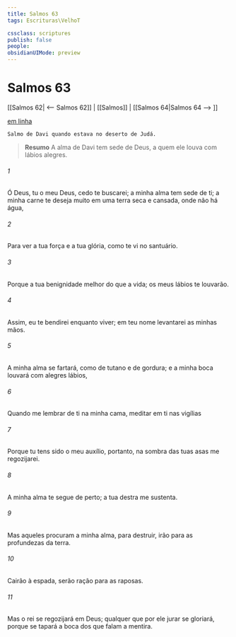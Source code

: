 ```yaml
---
title: Salmos 63
tags: Escrituras\VelhoT

cssclass: scriptures
publish: false
people:
obsidianUIMode: preview
---
```


# Salmos 63
[[Salmos 62| <-- Salmos 62]] | [[Salmos]] | [[Salmos 64|Salmos 64 --> ]]

[em linha](https://churchofjesuschrist.org/study/scriptures/ot/ps/63?lang=por)

```
Salmo de Davi quando estava no deserto de Judá.
```

> __Resumo__
A alma de Davi tem sede de Deus, a quem ele louva com lábios alegres.

###### 1 
Ó Deus, tu  o meu Deus, cedo te buscarei; a minha alma tem sede de ti; a minha carne te deseja muito em uma terra seca e cansada, onde não há água,

###### 2 
Para ver a tua força e a tua glória, como te vi no santuário.

###### 3 
Porque a tua benignidade  melhor do que a vida; os meus lábios te louvarão.

###### 4 
Assim, eu te bendirei enquanto viver; em teu nome levantarei as minhas mãos.

###### 5 
A minha alma se fartará, como de tutano e de gordura; e a minha boca  louvará com alegres lábios,

###### 6 
Quando me lembrar de ti na minha cama,  meditar em ti nas vigílias 

###### 7 
Porque tu tens sido o meu auxílio, portanto, na sombra das tuas asas me regozijarei.

###### 8 
A minha alma te segue de perto; a tua destra me sustenta.

###### 9 
Mas aqueles  procuram a minha alma, para  destruir, irão para as profundezas da terra.

###### 10 
Cairão à espada, serão  ração para as raposas.

###### 11 
Mas o rei se regozijará em Deus; qualquer que por ele jurar se gloriará, porque se tapará a boca dos que falam a mentira.

